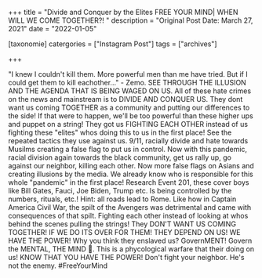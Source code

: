 +++
title = "Divide and Conquer by the Elites FREE YOUR MIND| WHEN WILL WE COME TOGETHER?!	"
description = "Original Post Date: March 27, 2021"
date = "2022-01-05"

[taxonomie]
catergories = ["Instagram Post"]
tags = ["archives"]

+++

"I knew I couldn't kill them. More powerful men than me have tried. But if I could get them to kill eachother..." - Zemo. SEE THROUGH THE ILLUSION AND THE AGENDA THAT IS BEING WAGED ON US. All of these hate crimes on the news and mainstream is to DIVIDE AND CONQUER US. They dont want us coming TOGETHER as a community and putting our differences to the side! If that were to happen, we'll be too powerful than these higher ups and puppet on a string! They got us FIGHTING EACH OTHER instead of us fighting these "elites" whos doing this to us in the first place! See the repeated tactics they use against us. 9/11, racially divide and hate towards Musilms creating a false flag to put us in control. Now with this pandemic, racial division again towards the black community, get us rally up, go against our neighbor, killing each other. Now more false flags on Asians and creating illusions by the media. We already know who is responsible for this whole "pandemic" in the first place! Research Event 201, these cover boys like Bill Gates, Fauci, Joe Biden, Trump etc. Is being controlled by the numbers, rituals, etc.! Hint: all roads lead to Rome. Like how in Captain America Civil War, the spilt of the Avengers was detrimental and came with consequences of that spilt. Fighting each other instead of looking at whos behind the scenes pulling the strings! They DON'T WANT US COMING TOGETHER! IF WE DO ITS OVER FOR THEM! THEY DEPEND ON US! WE HAVE THE POWER! Why you think they enslaved us? GovernMENT! Govern the MENTAL, THE MIND 🧠. This is a phycological warfare that their doing on us! KNOW THAT YOU HAVE THE POWER! Don't fight your neighbor. He's not the enemy. #FreeYourMind
